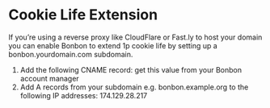 # Cookie Life Extension

If you’re using a reverse proxy like CloudFlare or Fast.ly to host your domain you can enable Bonbon to extend 1p cookie life by setting up a bonbon.yourdomain.com subdomain.

1. Add the following CNAME record: get this value from your Bonbon account manager
2. Add A records from your subdomain e.g. bonbon.example.org to the following IP addresses:
174.129.28.217


